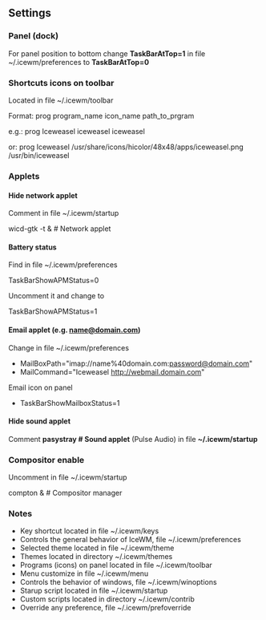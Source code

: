 ## Settings

### Panel (dock)

For panel position to bottom change **TaskBarAtTop=1** in file ~/.icewm/preferences to **TaskBarAtTop=0**

### Shortcuts icons on toolbar

Located in file ~/.icewm/toolbar

Format: prog program_name icon_name path_to_prgram

e.g.: prog Iceweasel iceweasel iceweasel

or: prog Iceweasel /usr/share/icons/hicolor/48x48/apps/iceweasel.png /usr/bin/iceweasel

### Applets

#### Hide network applet

Comment in file ~/.icewm/startup

wicd-gtk -t & # Network applet

#### Battery status
Find in file ~/.icewm/preferences

TaskBarShowAPMStatus=0

Uncomment it and change to

TaskBarShowAPMStatus=1

#### Email applet (e.g. name@domain.com)
Change in file ~/.icewm/preferences

* MailBoxPath="imap://name%40domain.com:password@domain.com"
* MailCommand="Iceweasel http://webmail.domain.com"

Email icon on panel
* TaskBarShowMailboxStatus=1

#### Hide sound applet

Comment **pasystray # Sound applet** (Pulse Audio) in file **~/.icewm/startup**

### Compositor enable

Uncomment in file ~/.icewm/startup

compton &	# Compositor manager

### Notes
* Key shortcut located in file ~/.icewm/keys
* Controls the general behavior of IceWM, file ~/.icewm/preferences
* Selected theme located in file ~/.icewm/theme
* Themes located in directory ~/.icewm/themes
* Programs (icons) on panel located in file ~/.icewm/toolbar
* Menu customize in file ~/.icewm/menu
* Controls the behavior of windows, file ~/.icewm/winoptions
* Starup script located in file ~/.icewm/startup
* Custom scripts located in directory ~/.icewm/contrib
* Override any preference, file ~/.icewm/prefoverride
